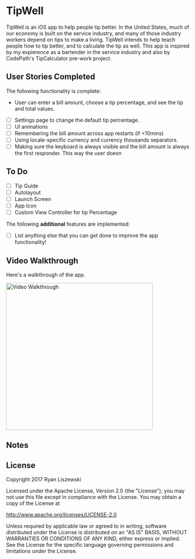 
# TipWell

TipWell is an iOS app to help people tip better. In the United States, much of our economy is built on the service industry, and many of those industry workers depend on tips to make a living. TipWell intends to help teach people how to tip better, and to calculate the tip as well. This app is inspired by my expierence as a bartender in the service industry and also by CodePath's TipCalculator pre-work project.

## User Stories Completed

The following functionality is complete:

*   User can enter a bill amount, choose a tip percentage, and see the tip and total values.
* [ ] Settings page to change the default tip percentage.
* [ ] UI animations
* [ ] Remembering the bill amount across app restarts (if <10mins)
* [ ] Using locale-specific currency and currency thousands separators.
* [ ] Making sure the keyboard is always visible and the bill amount is always the first responder. This way the user doesn

## To Do
*[ ] Tip Guide
*[ ] Autolayout
*[ ] Launch Screen
*[ ] App Icon
*[ ] Custom View Controller for tip Percentage

The following **additional** features are implemented:

- [ ] List anything else that you can get done to improve the app functionality!

## Video Walkthrough

Here's a walkthrough of the app.

<img src='' width='400' alt='Video Walkthrough' />

## Notes


## License

Copyright 2017 Ryan Liszewski

Licensed under the Apache License, Version 2.0 (the "License");
you may not use this file except in compliance with the License.
You may obtain a copy of the License at

http://www.apache.org/licenses/LICENSE-2.0

Unless required by applicable law or agreed to in writing, software
distributed under the License is distributed on an "AS IS" BASIS,
WITHOUT WARRANTIES OR CONDITIONS OF ANY KIND, either express or implied.
See the License for the specific language governing permissions and
limitations under the License.
